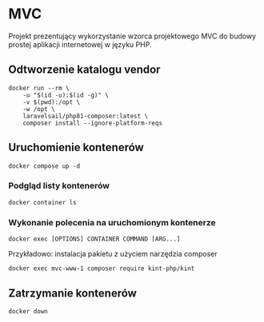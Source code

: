 # MVC

Projekt prezentujący wykorzystanie wzorca projektowego MVC do budowy prostej aplikacji internetowej w języku PHP.

## Odtworzenie katalogu vendor
	docker run --rm \
        -u "$(id -u):$(id -g)" \
        -v $(pwd):/opt \
        -w /opt \
        laravelsail/php81-composer:latest \
        composer install --ignore-platform-reqs

## Uruchomienie kontenerów
    docker compose up -d

### Podgląd listy kontenerów

    docker container ls

### Wykonanie polecenia na uruchomionym  kontenerze
    docker exec [OPTIONS] CONTAINER COMMAND [ARG...]

 Przykładowo: instalacja pakietu z użyciem narzędzia composer 

    docker exec mvc-www-1 composer require kint-php/kint

## Zatrzymanie kontenerów
    docker down
